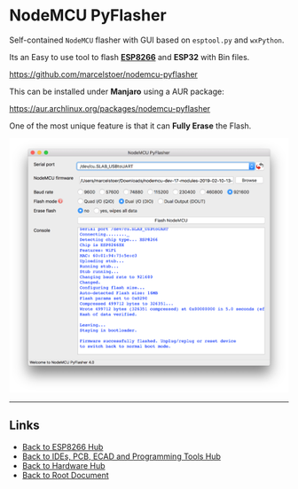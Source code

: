 # NodeMCU PyFlasher

Self-contained `NodeMCU` flasher with GUI based on `esptool.py` and `wxPython`.

Its an Easy to use tool to flash **[ESP8266](../ESP8266/README.md)** and **ESP32** with Bin files.

<https://github.com/marcelstoer/nodemcu-pyflasher>

This can be installed under **Manjaro** using a AUR package:

<https://aur.archlinux.org/packages/nodemcu-pyflasher>

One of the most unique feature is that it can **Fully Erase** the Flash.

![NodeMCU PyFlasher GUI](./nodemcu-pyflasher/NodeMCU-PyFlasher-gui.png)

----
<!-- Footer Begins Here -->
## Links

- [Back to ESP8266 Hub](../ESP8266/README.md)
- [Back to IDEs, PCB, ECAD and Programming Tools Hub](./README.md)
- [Back to Hardware Hub](../README.md)
- [Back to Root Document](../../README.md)
